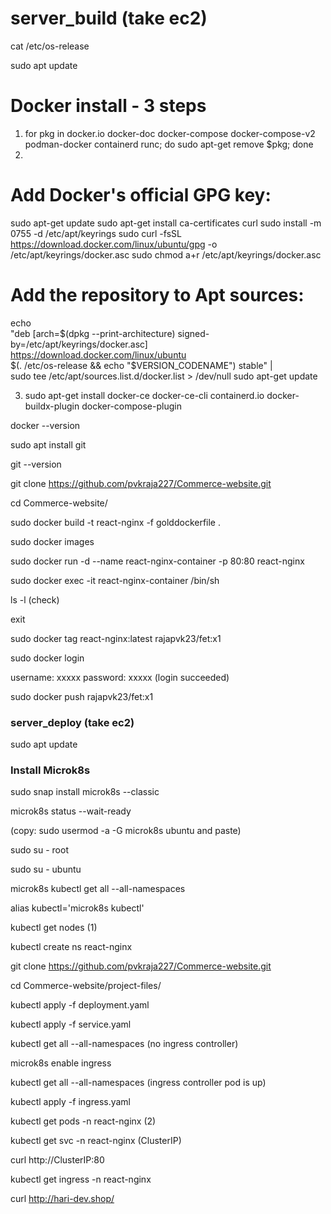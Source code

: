 # server_build (take ec2)

cat /etc/os-release

sudo apt update

# Docker install - 3 steps

1. for pkg in docker.io docker-doc docker-compose docker-compose-v2 podman-docker containerd runc; do sudo apt-get remove $pkg; done
2. 

# Add Docker's official GPG key:
sudo apt-get update
sudo apt-get install ca-certificates curl
sudo install -m 0755 -d /etc/apt/keyrings
sudo curl -fsSL https://download.docker.com/linux/ubuntu/gpg -o /etc/apt/keyrings/docker.asc
sudo chmod a+r /etc/apt/keyrings/docker.asc

# Add the repository to Apt sources:
echo \
  "deb [arch=$(dpkg --print-architecture) signed-by=/etc/apt/keyrings/docker.asc] https://download.docker.com/linux/ubuntu \
  $(. /etc/os-release && echo "$VERSION_CODENAME") stable" | \
  sudo tee /etc/apt/sources.list.d/docker.list > /dev/null
sudo apt-get update

3. sudo apt-get install docker-ce docker-ce-cli containerd.io docker-buildx-plugin docker-compose-plugin

docker --version

sudo apt install git

git --version

git clone https://github.com/pvkraja227/Commerce-website.git

cd Commerce-website/

sudo docker build -t react-nginx -f golddockerfile .

sudo docker images

sudo docker run -d --name react-nginx-container -p 80:80 react-nginx

sudo docker exec -it react-nginx-container /bin/sh

ls -l (check)

exit

sudo docker tag react-nginx:latest rajapvk23/fet:x1

sudo docker login

username: xxxxx
password: xxxxx (login succeeded)

sudo docker push rajapvk23/fet:x1

### server_deploy (take ec2)

sudo apt update

### Install Microk8s

sudo snap install microk8s --classic

microk8s status --wait-ready

(copy: sudo usermod -a -G microk8s ubuntu and paste)

sudo su - root

sudo su - ubuntu

microk8s kubectl get all --all-namespaces

alias kubectl='microk8s kubectl'

kubectl get nodes (1)

kubectl create ns react-nginx

git clone https://github.com/pvkraja227/Commerce-website.git

cd Commerce-website/project-files/

kubectl apply -f deployment.yaml

kubectl apply -f service.yaml

kubectl get all --all-namespaces (no ingress controller)

microk8s enable ingress

kubectl get all --all-namespaces (ingress controller pod is up)

kubectl apply -f ingress.yaml

kubectl get pods -n react-nginx (2)

kubectl get svc -n react-nginx (ClusterIP)

curl http://ClusterIP:80

kubectl get ingress -n react-nginx

curl http://hari-dev.shop/
